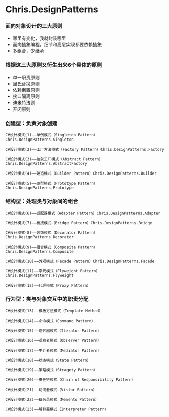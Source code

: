 # Chris.DesignPatterns
### 面向对象设计的三大原则

- 哪里有变化，我就封装哪里
- 面向抽象编程，细节和高层实现都要依赖抽象
- 多组合，少继承 

### 根据这三大原则又衍生出来6个具体的原则

- 单一职责原则
- 里氏替换原则
- 依赖倒置原则
- 接口隔离原则
- 迪米特法则
- 开闭原则



### 创建型：负责对象创建

    C#设计模式(1)——单例模式（Singleton Pattern）Chris.DesignPatterns.Singleton
    
    C#设计模式(2)——工厂方法模式（Factory Pattern）Chris.DesignPatterns.Factory
    
    C#设计模式(3)——抽象工厂模式（Abstract Pattern）Chris.DesignPatterns.AbstractFactory
    
    C#设计模式(4)——建造模式（Builder Pattern）Chris.DesignPatterns.Builder
    
    C#设计模式(5)——原型模式（Prototype Pattern）Chris.DesignPatterns.Prototype

### 结构型：处理类与对象间的组合

    C#设计模式(6)——适配器模式（Adapter Pattern）Chris.DesignPatterns.Adapter
    
    C#设计模式(7)——桥接模式（Bridge Pattern）Chris.DesignPatterns.Bridge
    
    C#设计模式(8)——装饰模式（Decorator Pattern）Chris.DesignPatterns.Decorator
    
    C#设计模式(9)——组合模式（Composite Pattern）Chris.DesignPatterns.Composite
    
    C#设计模式(10)——外观模式（Facade Pattern）Chris.DesignPatterns.Facade
    
    C#设计模式(11)——享元模式（Flyweight Pattern）Chris.DesignPatterns.Flyweight
    
    C#设计模式(12)——代理模式（Proxy Pattern）

### 行为型：类与对象交互中的职责分配

    C#设计模式(13)——模板方法模式（Template Method）
    
    C#设计模式(14)——命令模式（Command Pattern）
    
    C#设计模式(15)——迭代器模式（Iterator Pattern）
    
    C#设计模式(16)——观察者模式（Observer Pattern）
    
    C#设计模式(17)——中介者模式（Mediator Pattern）
    
    C#设计模式(18)——状态模式（State Pattern）
    
    C#设计模式(19)——策略模式（Stragety Pattern）
    
    C#设计模式(20)——责任链模式（Chain of Responsibility Pattern）
    
    C#设计模式(21)——访问者模式（Vistor Pattern）
    
    C#设计模式(22)——备忘录模式（Memento Pattern）
    
    C#设计模式(23)——解释器模式（Interpreter Pattern）